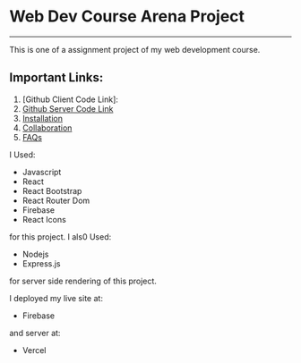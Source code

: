 # Web Dev Course Arena Project
***
This is one of a  assignment project of my web development course.


## Important Links:
1. [Github Client Code Link]:
2. [Github Server Code Link](#technologies)
3. [Installation](#installation)
4. [Collaboration](#collaboration)
5. [FAQs](#faqs)

I Used:

- Javascript
- React
- React Bootstrap
- React Router Dom
- Firebase
- React Icons

for this project.
I als0 Used:

- Nodejs
- Express.js


for server side rendering of this project.

I deployed my live site at:

- Firebase

and server at:

- Vercel


